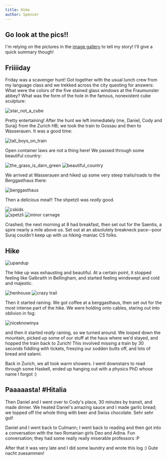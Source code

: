 ```yaml
---
title: Hike
author: Spencer
---
```


## Go look at the pics!!

I'm relying on the pictures in the
[image gallery](https://photos.app.goo.gl/Lq7ncLU6Wt2UCwO02) to tell my story! I'll give a quick summary though!

## Friiiiday

Friday was a scavenger hunt! Got together with the usual lunch crew from my language class and we trekked across the city questing for answers: What were the colors of the five stained glass windows at the Fraumunster abbey? What was the form of the hole in the famous, nonexistent cube sculpture:

![star_not_a_cube](../images/star_not_a_cube.jpg)

Pretty entertaining! After the hunt we left immediately (me, Daniel, Cody and Suraj) from the Zurich HB; we took the train to Gossau and then to Wasserauen. It was a good time:

![tall_boys_on_train](../images/tall_boys_on_train.jpg)

Open container laws are not a thing here! We passed through some beautiful country:

![the_grass_is_darn_green](../images/the_grass_is_darn_green.jpg)
![beautiful_country](../images/beautiful_country.jpg)

We arrived at Wasserauen and hiked up some very steep trails/roads to the Berggasthaus there:

![berggasthaus](../images/berggasthaus.jpg)

Then a delicious meal!! The shpetzli was *really* good.

![cskids](../images/cskids.jpg)  
![spetzli](../images/spetzli.jpg)
![minor carnage](../images/minor%20carnage.jpg)

Crashed; the next morning at 8 had breakfast, then set out for the Saentis, a spire nearly a mile above us. Set out at an absolutely breakneck pace--poor Suraj couldn't keep up with us hiking-maniac CS folks.

## Hike

![upandup](../images/upandup.jpg)

The hike up was exhausting and beautiful. At a certain point, it stopped feeling like Galbraith in Bellingham, and started feeling windswept and cold and majestic.

![henhouse](../images/henhouse.jpg)
![crazy trail](../images/crazy%20trail.jpg)

Then it started raining. We got coffee at a berggasthaus, then set out for the most intense part of the hike. We were holding onto cables, staring out into oblivion in fog:

![niceknowinya](../images/niceknowinya.jpg)

and then it started *really* raining, so we turned around. We looped down the mountain, picked up some of our stuff at the haus where we'd stayed, and hopped the train back to Zurich! This involved missing a train by 30 seconds fiddling with tickets, freezing our sodden butts off, and lots of bread and salami.

Back in Zurich, we all took warm showers. I went downstairs to read through some Haskell, ended up hanging out with a physics PhD whose name I forgot :)

## Paaaaasta! #Hitalia

Then Daniel and I went over to Cody's place, 30 minutes by transit, and made dinner. We heated Daniel's amazing sauce and I made garlic bread; we topped off the whole thing with beer and Swiss chocolate. Sehr sehr gut!

Daniel and I went back to Culmann; I went back to reading and then got into a conversation with the two Romanian girls Deo and Adina. Fun conversation; they had some really really miserable professors :P

After that it was very late and I did some laundry and wrote this log :) Gute nacht zuesammen!










